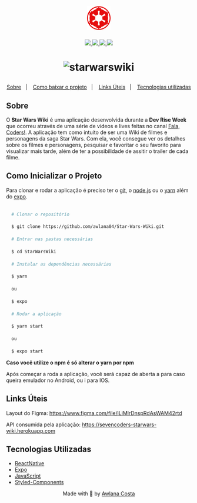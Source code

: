 <h1 align="center">
  <img src="./assets/logo.png" width="64" height="64" />
</h1>

<p align="center">
  <a href="https://reactnative.dev/">
    <img src="https://img.shields.io/static/v1?label=react native&message=framework&color=red&style=for-the-badge&logo=REACT"/>
  </a>
  <a href="https://developer.mozilla.org/pt-BR/docs/Web/JavaScript">
    <img src="https://img.shields.io/static/v1?label=javascript&message=Lingugagem&color=red&style=for-the-badge&logo=JAVASCRIPT"/>
  </a>
  <a href="https://expo.dev/">
    <img src="https://img.shields.io/static/v1?label=expo&message=~44.0.0&color=red&style=for-the-badge&logo=EXPO"/>
  </a>
  <a href="https://styled-components.com">
    <img src="https://img.shields.io/static/v1?label=styled-components&message=5.3.5&color=red&style=for-the-badge&logo=STYLED-COMPONENTS"/>
  </a>
 </p>

<h1 align="center">

![starwarswiki](https://user-images.githubusercontent.com/65423909/162582687-b7c2ea75-be22-4611-a0d2-eee549b1227a.gif)

</h1>

<p align="center">
  <a href="#sobre">Sobre</a>&nbsp;&nbsp;&nbsp;|&nbsp;&nbsp;&nbsp;
  <a href="#como-inicializar-o-projeto">Como baixar o projeto</a>&nbsp;&nbsp;&nbsp;|&nbsp;&nbsp;&nbsp;
    <a href="#links-úteis">Links Úteis</a>&nbsp;&nbsp;&nbsp;|&nbsp;&nbsp;&nbsp;
  <a href="#tecnologias-utilizadas">Tecnologias utilizadas</a>
</p>

## Sobre

O **Star Wars Wiki** é uma aplicação desenvolvida durante a **Dev Rise Week** que ocorreu através de uma série de vídeos e lives feitas no canal [Fala, Coders!](https://www.youtube.com/c/SevenCoders).
A aplicação tem como intuito de ser uma Wiki de filmes e personagens da saga Star Wars. Com ela, você consegue ver os detalhes sobre os filmes e personagens, pesquisar e favoritar o seu favorito para visualizar mais tarde, além de ter a possibilidade de assitir o trailer de cada filme.

## Como Inicializar o Projeto

Para clonar e rodar a aplicação é preciso ter o [git](https://git-scm.com/), o [node.js](https://nodejs.org/en/) ou o [yarn](https://yarnpkg.com/) além do [expo](https://expo.dev/).

```bash

  # Clonar o repositório

  $ git clone https://github.com/awlana04/Star-Wars-Wiki.git

  # Entrar nas pastas necessárias

  $ cd StarWarsWiki

  # Instalar as dependências necessárias

  $ yarn

  ou

  $ expo

  # Rodar a aplicação

  $ yarn start

  ou

  $ expo start

```

**Caso você utilize o npm é só alterar o yarn por npm**

Após começar a roda a aplicação, você será capaz de aberta a para caso queira emulador no Android, ou i para IOS.

## Links Úteis

Layout do Figma: https://www.figma.com/file/iLiMlrDnspRdAsWAM42rtd

API consumida pela aplicação: https://sevencoders-starwars-wiki.herokuapp.com

## Tecnologias Utilizadas

- [ReactNative](https://reactnative.dev/)
- [Expo](https://expo.dev/)
- [JavaScript](https://developer.mozilla.org/pt-BR/docs/Web/JavaScript)
- [Styled-Components](https://styled-components.com)

<p align='center'>
  Made with 💙 by <a href='https://github.com/awlana04'> Awlana Costa </a>
</p>
